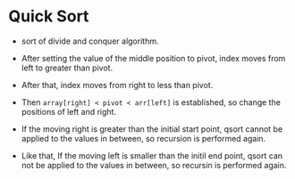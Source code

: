# Quick Sort

* sort of divide and conquer algorithm.
* After setting the value of the middle position to pivot, index moves from left to greater than pivot. 
* After that, index moves from right to less than pivot.
* Then  `array[right] < pivot < arr[left]` is established, so change the positions of left and right.

* If the moving right is greater than the initial start point, qsort cannot be applied to the values in between, so recursion is performed again.

* Like that, If the moving left is smaller than the initil end point, qsort can not be applied to the values in between, so recursin is performed again.